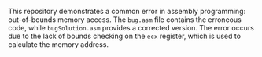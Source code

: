 This repository demonstrates a common error in assembly programming: out-of-bounds memory access.  The `bug.asm` file contains the erroneous code, while `bugSolution.asm` provides a corrected version.  The error occurs due to the lack of bounds checking on the `ecx` register, which is used to calculate the memory address.